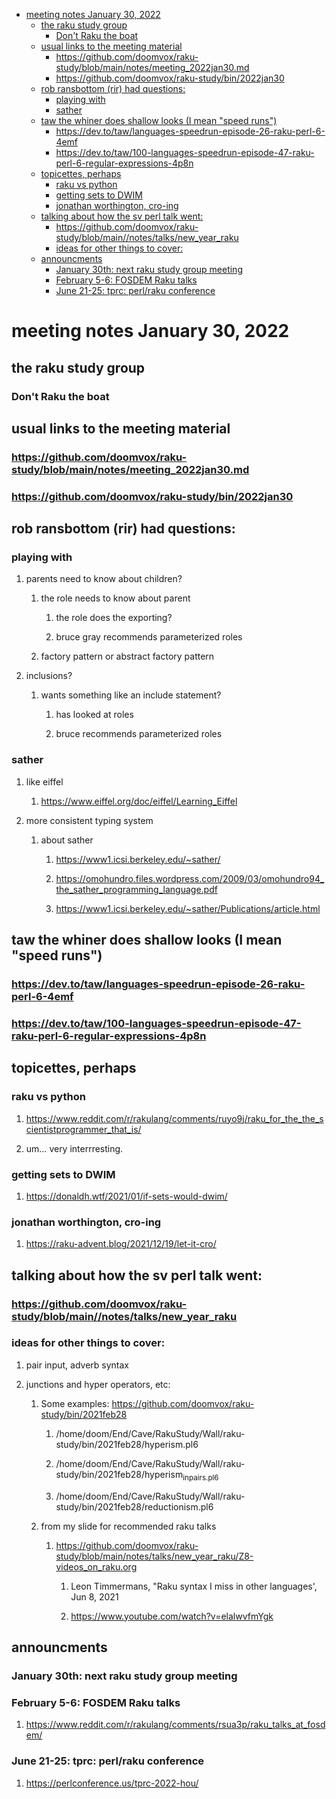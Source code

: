 - [meeting notes January 30, 2022](#org7fa530f)
  - [the raku study group](#org713e26b)
    - [Don't Raku the boat](#orgc734e50)
  - [usual links to the meeting material](#org6e25096)
    - [<https://github.com/doomvox/raku-study/blob/main/notes/meeting_2022jan30.md>](#org175e59d)
    - [<https://github.com/doomvox/raku-study/bin/2022jan30>](#org541242b)
  - [rob ransbottom (rir) had questions:](#org4a190c7)
    - [playing with](#orgfa378b8)
    - [sather](#org74f99c4)
  - [taw the whiner does shallow looks (I mean "speed runs")](#org9ab1054)
    - [<https://dev.to/taw/languages-speedrun-episode-26-raku-perl-6-4emf>](#org7feb0e6)
    - [<https://dev.to/taw/100-languages-speedrun-episode-47-raku-perl-6-regular-expressions-4p8n>](#orga9403e4)
  - [topicettes, perhaps](#org9a63639)
    - [raku vs python](#org409cbb2)
    - [getting sets to DWIM](#org4e55e11)
    - [jonathan worthington, cro-ing](#orgb06605d)
  - [talking about how the sv perl talk went:](#org6c4b51e)
    - [<https://github.com/doomvox/raku-study/blob/main//notes/talks/new_year_raku>](#orgbedca29)
    - [ideas for other things to cover:](#org4f2521e)
  - [announcments](#orgd3a51bc)
    - [January 30th: next raku study group meeting](#org679ac9d)
    - [February 5-6: FOSDEM Raku talks](#org1e1cb78)
    - [June 21-25: tprc: perl/raku conference](#orgc67cddf)


<a id="org7fa530f"></a>

# meeting notes January 30, 2022


<a id="org713e26b"></a>

## the raku study group


<a id="orgc734e50"></a>

### Don't Raku the boat


<a id="org6e25096"></a>

## usual links to the meeting material


<a id="org175e59d"></a>

### <https://github.com/doomvox/raku-study/blob/main/notes/meeting_2022jan30.md>


<a id="org541242b"></a>

### <https://github.com/doomvox/raku-study/bin/2022jan30>


<a id="org4a190c7"></a>

## rob ransbottom (rir) had questions:


<a id="orgfa378b8"></a>

### playing with

1.  parents need to know about children?

    1.  the role needs to know about parent
    
        1.  the role does the exporting?
        
        2.  bruce gray recommends parameterized roles
    
    2.  factory pattern or abstract factory pattern

1.  inclusions?

    1.  wants something like an include statement?
    
        1.  has looked at roles
        
        2.  bruce recommends parameterized roles


<a id="org74f99c4"></a>

### sather

1.  like eiffel

    1.  <https://www.eiffel.org/doc/eiffel/Learning_Eiffel>

2.  more consistent typing system

    1.  about sather
    
        1.  <https://www1.icsi.berkeley.edu/~sather/>
        
        2.  <https://omohundro.files.wordpress.com/2009/03/omohundro94_the_sather_programming_language.pdf>
        
        3.  <https://www1.icsi.berkeley.edu/~sather/Publications/article.html>


<a id="org9ab1054"></a>

## taw the whiner does shallow looks (I mean "speed runs")


<a id="org7feb0e6"></a>

### <https://dev.to/taw/languages-speedrun-episode-26-raku-perl-6-4emf>


<a id="orga9403e4"></a>

### <https://dev.to/taw/100-languages-speedrun-episode-47-raku-perl-6-regular-expressions-4p8n>


<a id="org9a63639"></a>

## topicettes, perhaps


<a id="org409cbb2"></a>

### raku vs python

1.  <https://www.reddit.com/r/rakulang/comments/ruyo9j/raku_for_the_the_scientistprogrammer_that_is/>

2.  um&#x2026; very interrresting.


<a id="org4e55e11"></a>

### getting sets to DWIM

1.  <https://donaldh.wtf/2021/01/if-sets-would-dwim/>


<a id="orgb06605d"></a>

### jonathan worthington, cro-ing

1.  <https://raku-advent.blog/2021/12/19/let-it-cro/>


<a id="org6c4b51e"></a>

## talking about how the sv perl talk went:


<a id="orgbedca29"></a>

### <https://github.com/doomvox/raku-study/blob/main//notes/talks/new_year_raku>


<a id="org4f2521e"></a>

### ideas for other things to cover:

1.  pair input, adverb syntax

2.  junctions and hyper operators, etc:

    1.  Some examples: <https://github.com/doomvox/raku-study/bin/2021feb28>
    
        1.  /home/doom/End/Cave/RakuStudy/Wall/raku-study/bin/2021feb28/hyperism.pl6
        
        2.  /home/doom/End/Cave/RakuStudy/Wall/raku-study/bin/2021feb28/hyperism<sub>in</sub><sub>pairs.pl6</sub>
        
        3.  /home/doom/End/Cave/RakuStudy/Wall/raku-study/bin/2021feb28/reductionism.pl6
    
    2.  from my slide for recommended raku talks
    
        1.  <https://github.com/doomvox/raku-study/blob/main/notes/talks/new_year_raku/Z8-videos_on_raku.org>
        
            1.  Leon Timmermans, "Raku syntax I miss in other languages', Jun 8, 2021
            
            2.  <https://www.youtube.com/watch?v=elalwvfmYgk>


<a id="orgd3a51bc"></a>

## announcments


<a id="org679ac9d"></a>

### January 30th: next raku study group meeting


<a id="org1e1cb78"></a>

### February 5-6: FOSDEM Raku talks

1.  <https://www.reddit.com/r/rakulang/comments/rsua3p/raku_talks_at_fosdem/>


<a id="orgc67cddf"></a>

### June 21-25: tprc: perl/raku conference

1.  <https://perlconference.us/tprc-2022-hou/>
